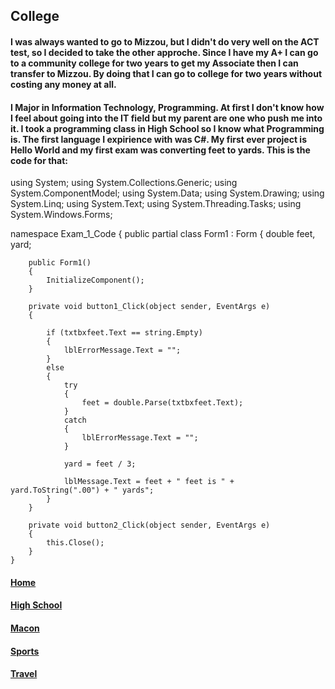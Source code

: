 ## College
#### I was always wanted to go to Mizzou, but I didn't do very well on the ACT test, so I decided to take the other approche. Since I have my A+ I can go to a community college for two years to get my Associate then I can transfer to Mizzou. By doing that I can go to college for two years without costing any money at all.
#### I Major in Information Technology, Programming. At first I don't know how I feel about going into the IT field but my parent are one who push me into it. I took a programming class in High School so I know what Programming is. The first language I expirience with was C#. My first ever project is Hello World and my first exam was converting feet to yards. This is the code for that:
using System;
using System.Collections.Generic;
using System.ComponentModel;
using System.Data;
using System.Drawing;
using System.Linq;
using System.Text;
using System.Threading.Tasks;
using System.Windows.Forms;

namespace Exam_1_Code
{
    public partial class Form1 : Form
    {
        double feet, yard;

        public Form1()
        {
            InitializeComponent();
        }

        private void button1_Click(object sender, EventArgs e)
        {

            if (txtbxfeet.Text == string.Empty)
            {
                lblErrorMessage.Text = "";
            }
            else
            {
                try
                {
                    feet = double.Parse(txtbxfeet.Text);
                }
                catch
                {
                    lblErrorMessage.Text = "";
                }

                yard = feet / 3;

                lblMessage.Text = feet + " feet is " + yard.ToString(".00") + " yards";
            }
        }

        private void button2_Click(object sender, EventArgs e)
        {
            this.Close();
        }
    }
#### [Home](https://github.com/Visal-So/Midterm-Project/blob/main/README.md)
#### [High School](https://github.com/Visal-So/Midterm-Project/blob/main/firstpage.md)
#### [Macon](https://github.com/Visal-So/Midterm-Project/blob/main/secondpage.md)
#### [Sports](https://github.com/Visal-So/Midterm-Project/blob/main/fourthpage.md)
#### [Travel](https://github.com/Visal-So/Midterm-Project/blob/main/thirdpage.md)
